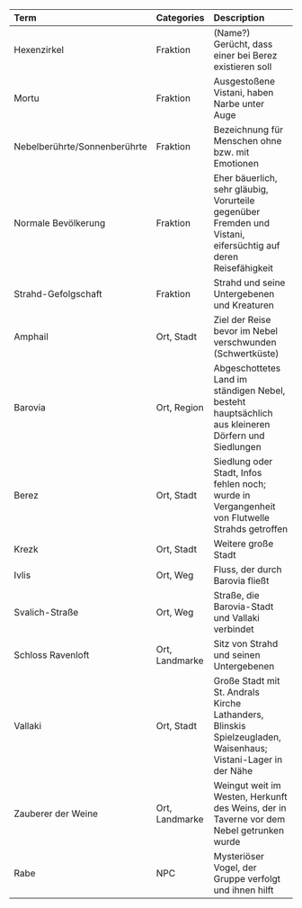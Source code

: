 
| Term                         | Categories     | Description                                                                                                   |
| :--------------------------- | :------------- | :------------------------------------------------------------------------------------------------------------ |
| Hexenzirkel                  | Fraktion       | (Name?) Gerücht, dass einer bei Berez existieren soll                                                         |
| Mortu                        | Fraktion       | Ausgestoßene Vistani, haben Narbe unter Auge                                                                  |
| Nebelberührte/Sonnenberührte | Fraktion       | Bezeichnung für Menschen ohne bzw. mit Emotionen                                                              |
| Normale Bevölkerung          | Fraktion       | Eher bäuerlich, sehr gläubig, Vorurteile gegenüber Fremden und Vistani, eifersüchtig auf deren Reisefähigkeit |
| Strahd-Gefolgschaft          | Fraktion       | Strahd und seine Untergebenen und Kreaturen                                                                   |
| Amphail                      | Ort, Stadt     | Ziel der Reise bevor im Nebel verschwunden (Schwertküste)                                                     |
| Barovia                      | Ort, Region    | Abgeschottetes Land im ständigen Nebel, besteht hauptsächlich aus kleineren Dörfern und Siedlungen            |
| Berez                        | Ort, Stadt     | Siedlung oder Stadt, Infos fehlen noch; wurde in Vergangenheit von Flutwelle Strahds getroffen                |
| Krezk                        | Ort, Stadt     | Weitere große Stadt                                                                                           |
| Ivlis                        | Ort, Weg       | Fluss, der durch Barovia fließt                                                                               |
| Svalich-Straße               | Ort, Weg       | Straße, die Barovia-Stadt und Vallaki verbindet                                                               |
| Schloss Ravenloft            | Ort, Landmarke | Sitz von Strahd und seinen Untergebenen                                                                       |
| Vallaki                      | Ort, Stadt     | Große Stadt mit St. Andrals Kirche Lathanders, Blinskis Spielzeugladen, Waisenhaus; Vistani-Lager in der Nähe |
| Zauberer der Weine           | Ort, Landmarke | Weingut weit im Westen, Herkunft des Weins, der in Taverne vor dem Nebel getrunken wurde                      |
| Rabe                         | NPC            | Mysteriöser Vogel, der Gruppe verfolgt und ihnen hilft                                                        |